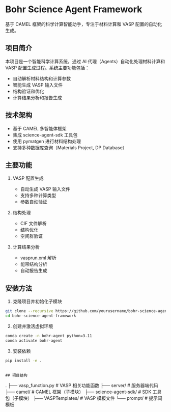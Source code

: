 # Bohr Science Agent Framework

基于 CAMEL 框架的科学计算智能助手，专注于材料计算和 VASP 配置的自动化生成。

## 项目简介

本项目是一个智能科学计算系统，通过 AI 代理（Agents）自动化处理材料计算和 VASP 配置生成过程。系统主要功能包括：

- 自动解析材料结构和计算参数
- 智能生成 VASP 输入文件
- 结构验证和优化
- 计算结果分析和报告生成

## 技术架构

- 基于 CAMEL 多智能体框架
- 集成 science-agent-sdk 工具包
- 使用 pymatgen 进行材料结构处理
- 支持多种数据库查询（Materials Project, DP Database）

## 主要功能

1. VASP 配置生成
   - 自动生成 VASP 输入文件
   - 支持多种计算类型
   - 参数自动验证

2. 结构处理
   - CIF 文件解析
   - 结构优化
   - 空间群验证

3. 计算结果分析
   - vasprun.xml 解析
   - 能带结构分析
   - 自动报告生成

## 安装方法

1. 克隆项目并初始化子模块
```bash
git clone --recursive https://github.com/yourusername/bohr-science-agent-framework.git
cd bohr-science-agent-framework
```

2. 创建并激活虚拟环境
```bash
conda create -n bohr-agent python=3.11
conda activate bohr-agent
```

3. 安装依赖
```bash
pip install -e .
```

```

## 项目结构

```
.
├── vasp_function.py     # VASP 相关功能函数
├── server/              # 服务器端代码
├── camel/              # CAMEL 框架（子模块）
├── science-agent-sdk/  # SDK 工具包（子模块）
├── VASPTemplates/      # VASP 模板文件
└── prompt/            # 提示词模板
```


